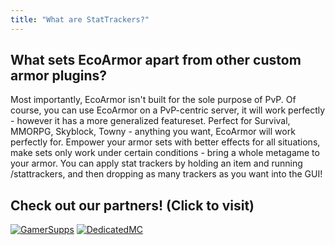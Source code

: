 ```yaml
---
title: "What are StatTrackers?"
---
```


## What sets EcoArmor apart from other custom armor plugins?

Most importantly, EcoArmor isn't built for the sole purpose of PvP. Of course, you can use EcoArmor on a PvP-centric server, it will work perfectly - however it has a more generalized featureset. Perfect for Survival, MMORPG, Skyblock, Towny - anything you want, EcoArmor will work perfectly for. Empower your armor sets with better effects for all situations, make sets only work under certain conditions - bring a whole metagame to your armor.
You can apply stat trackers by holding an item and running /stattrackers, and then dropping as many trackers as you want into the GUI!

## Check out our partners! (Click to visit)

[![GamerSupps](https://i.imgur.com/7mFhlQO.png)](http://gamersupps.gg/discount/Auxilor?afmc=Auxilor)
[![DedicatedMC](https://i.imgur.com/x9aeH38.png)](https://dedimc.promo/Auxilor)
